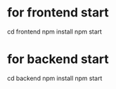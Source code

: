 # for frontend start
cd frontend
npm install
npm start

# for backend start
cd backend
npm install
npm start
